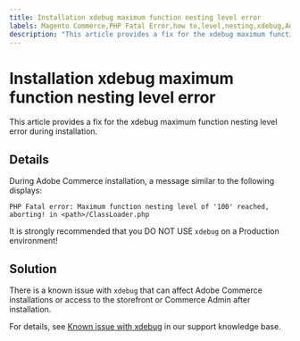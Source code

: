 ```yaml
---
title: Installation xdebug maximum function nesting level error
labels: Magento Commerce,PHP Fatal Error,how to,level,nesting,xdebug,Adobe Commerce
description: "This article provides a fix for the xdebug maximum function nesting level error during installation."
---
```


# Installation xdebug maximum function nesting level error

This article provides a fix for the xdebug maximum function nesting level error during installation.

## Details

During Adobe Commerce installation, a message similar to the following displays:

 `PHP Fatal error: Maximum function nesting level of '100' reached, aborting! in <path>/ClassLoader.php`

It is strongly recommended that you DO NOT USE `xdebug` on a Production environment!

## Solution

There is a known issue with `xdebug` that can affect Adobe Commerce installations or access to the storefront or Commerce Admin after installation.

For details, see [Known issue with xdebug](https://support.magento.com/hc/en-us/articles/360034242212) in our support knowledge base. 